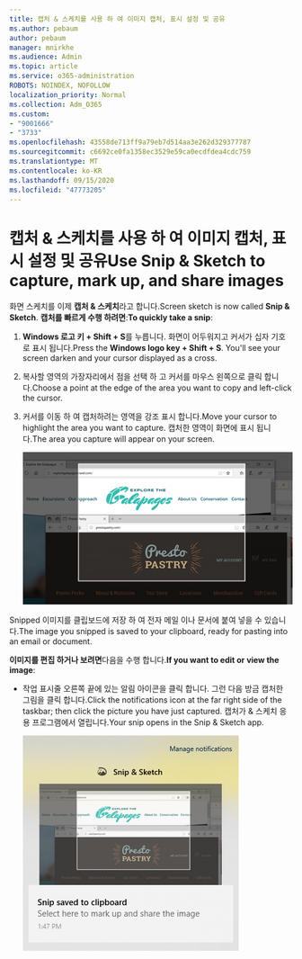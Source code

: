 ```yaml
---
title: 캡처 & 스케치를 사용 하 여 이미지 캡처, 표시 설정 및 공유
ms.author: pebaum
author: pebaum
manager: mnirkhe
ms.audience: Admin
ms.topic: article
ms.service: o365-administration
ROBOTS: NOINDEX, NOFOLLOW
localization_priority: Normal
ms.collection: Adm_O365
ms.custom:
- "9001666"
- "3733"
ms.openlocfilehash: 43558de713ff9a79eb7d514aa3e262d329377787
ms.sourcegitcommit: c6692ce0fa1358ec3529e59ca0ecdfdea4cdc759
ms.translationtype: MT
ms.contentlocale: ko-KR
ms.lasthandoff: 09/15/2020
ms.locfileid: "47773205"
---
```

# <a name="use-snip--sketch-to-capture-mark-up-and-share-images"></a><span data-ttu-id="812ef-102">캡처 & 스케치를 사용 하 여 이미지 캡처, 표시 설정 및 공유</span><span class="sxs-lookup"><span data-stu-id="812ef-102">Use Snip & Sketch to capture, mark up, and share images</span></span>

<span data-ttu-id="812ef-103">화면 스케치를 이제 **캡처 & 스케치**라고 합니다.</span><span class="sxs-lookup"><span data-stu-id="812ef-103">Screen sketch is now called **Snip & Sketch**.</span></span> <span data-ttu-id="812ef-104">**캡처를 빠르게 수행 하려면**:</span><span class="sxs-lookup"><span data-stu-id="812ef-104">**To quickly take a snip**:</span></span>

1. <span data-ttu-id="812ef-105">**Windows 로고 키 + Shift + S**를 누릅니다. 화면이 어두워지고 커서가 십자 기호로 표시 됩니다.</span><span class="sxs-lookup"><span data-stu-id="812ef-105">Press the **Windows logo key + Shift + S**. You'll see your screen darken and your cursor displayed as a cross.</span></span> 

2. <span data-ttu-id="812ef-106">복사할 영역의 가장자리에서 점을 선택 하 고 커서를 마우스 왼쪽으로 클릭 합니다.</span><span class="sxs-lookup"><span data-stu-id="812ef-106">Choose a point at the edge of the area you want to copy and left-click the cursor.</span></span> 

3. <span data-ttu-id="812ef-107">커서를 이동 하 여 캡처하려는 영역을 강조 표시 합니다.</span><span class="sxs-lookup"><span data-stu-id="812ef-107">Move your cursor to highlight the area you want to capture.</span></span> <span data-ttu-id="812ef-108">캡처한 영역이 화면에 표시 됩니다.</span><span class="sxs-lookup"><span data-stu-id="812ef-108">The area you capture will appear on your screen.</span></span>

   ![강조 표시 된 선택 영역의 이미지](media/snipone.png)

<span data-ttu-id="812ef-110">Snipped 이미지를 클립보드에 저장 하 여 전자 메일 이나 문서에 붙여 넣을 수 있습니다.</span><span class="sxs-lookup"><span data-stu-id="812ef-110">The image you snipped is saved to your clipboard, ready for pasting into an email or document.</span></span> 

<span data-ttu-id="812ef-111">**이미지를 편집 하거나 보려면**다음을 수행 합니다.</span><span class="sxs-lookup"><span data-stu-id="812ef-111">**If you want to edit or view the image**:</span></span> 

- <span data-ttu-id="812ef-112">작업 표시줄 오른쪽 끝에 있는 알림 아이콘을 클릭 합니다. 그런 다음 방금 캡처한 그림을 클릭 합니다.</span><span class="sxs-lookup"><span data-stu-id="812ef-112">Click the notifications icon at the far right side of the taskbar; then click the picture you have just captured.</span></span> <span data-ttu-id="812ef-113">캡처가 & 스케치 응용 프로그램에서 열립니다.</span><span class="sxs-lookup"><span data-stu-id="812ef-113">Your snip opens in the Snip & Sketch app.</span></span>

   ![캡처 응용 프로그램에 표시 되는 그림 이미지](media/sniptwo.png)
